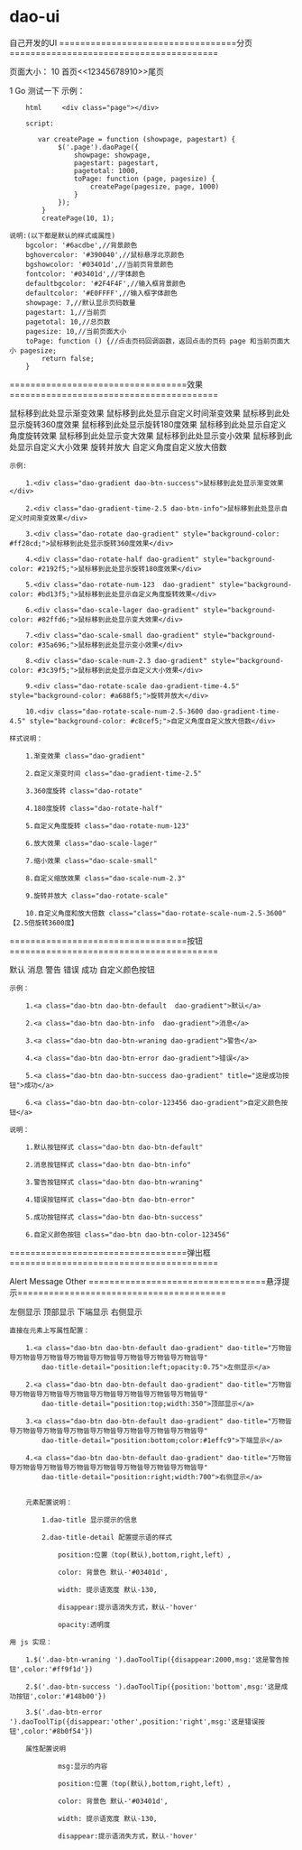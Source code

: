 # dao-ui
自己开发的UI
==================================分页========================================

页面大小：
10
首页<<12345678910>>尾页

1
Go
测试一下
    示例：

        html     <div class="page"></div>

        script:

           var createPage = function (showpage, pagestart) {
                $('.page').daoPage({
                    showpage: showpage,
                    pagestart: pagestart,
                    pagetotal: 1000,
                    toPage: function (page, pagesize) {
                        createPage(pagesize, page, 1000)
                    }
                });
            }
            createPage(10, 1);

    说明:(以下都是默认的样式或属性)
        bgcolor: '#6acdbe',//背景颜色
        bghovercolor: '#390040',//鼠标悬浮北京颜色
        bgshowcolor: '#03401d',//当前页背景颜色
        fontcolor: '#03401d',//字体颜色
        defaultbgcolor: '#2F4F4F',//输入框背景颜色
        defaultcolor: '#E0FFFF',//输入框字体颜色
        showpage: 7,//默认显示页码数量
        pagestart: 1,//当前页
        pagetotal: 10,//总页数
        pagesize: 10,//当前页面大小
        toPage: function () {//点击页码回调函数，返回点击的页码 page 和当前页面大小 pagesize;
            return false;
        }

==================================效果========================================

鼠标移到此处显示渐变效果
鼠标移到此处显示自定义时间渐变效果
鼠标移到此处显示旋转360度效果
鼠标移到此处显示旋转180度效果
鼠标移到此处显示自定义角度旋转效果
鼠标移到此处显示变大效果
鼠标移到此处显示变小效果
鼠标移到此处显示自定义大小效果
旋转并放大
自定义角度自定义放大倍数

    示例:

        1.<div class="dao-gradient dao-btn-success">鼠标移到此处显示渐变效果</div>

        2.<div class="dao-gradient-time-2.5 dao-btn-info">鼠标移到此处显示自定义时间渐变效果</div>

        3.<div class="dao-rotate dao-gradient" style="background-color: #ff28cd;">鼠标移到此处显示旋转360度效果</div>

        4.<div class="dao-rotate-half dao-gradient" style="background-color: #2192f5;">鼠标移到此处显示旋转180度效果</div>

        5.<div class="dao-rotate-num-123  dao-gradient" style="background-color: #bd13f5;">鼠标移到此处显示自定义角度旋转效果</div>

        6.<div class="dao-scale-lager dao-gradient" style="background-color: #82ffd6;">鼠标移到此处显示变大效果</div>

        7.<div class="dao-scale-small dao-gradient" style="background-color: #35a696;">鼠标移到此处显示变小效果</div>

        8.<div class="dao-scale-num-2.3 dao-gradient" style="background-color: #3c39f5;">鼠标移到此处显示自定义大小效果</div>

        9.<div class="dao-rotate-scale dao-gradient-time-4.5" style="background-color: #a688f5;">旋转并放大</div>

        10.<div class="dao-rotate-scale-num-2.5-3600 dao-gradient-time-4.5" style="background-color: #c8cef5;">自定义角度自定义放大倍数</div>

    样式说明：

        1.渐变效果 class="dao-gradient"

        2.自定义渐变时间 class="dao-gradient-time-2.5"

        3.360度旋转 class="dao-rotate"

        4.180度旋转 class="dao-rotate-half"

        5.自定义角度旋转 class="dao-rotate-num-123"

        6.放大效果 class="dao-scale-lager"

        7.缩小效果 class="dao-scale-small"

        8.自定义缩放效果 class="dao-scale-num-2.3"

        9.旋转并放大 class="dao-rotate-scale"

        10.自定义角度和放大倍数 class="class="dao-rotate-scale-num-2.5-3600" 【2.5倍旋转3600度】

==================================按钮========================================

默认 消息 警告 错误 成功 自定义颜色按钮

    示例：

        1.<a class="dao-btn dao-btn-default  dao-gradient">默认</a>

        2.<a class="dao-btn dao-btn-info  dao-gradient">消息</a>

        3.<a class="dao-btn dao-btn-wraning dao-gradient">警告</a>

        4.<a class="dao-btn dao-btn-error dao-gradient">错误</a>

        5.<a class="dao-btn dao-btn-success dao-gradient" title="这是成功按钮">成功</a>

        6.<a class="dao-btn dao-btn-color-123456 dao-gradient">自定义颜色按钮</a>

    说明：

        1.默认按钮样式 class="dao-btn dao-btn-default"

        2.消息按钮样式 class="dao-btn dao-btn-info"

        3.警告按钮样式 class="dao-btn dao-btn-wraning"

        4.错误按钮样式 class="dao-btn dao-btn-error"

        5.成功按钮样式 class="dao-btn dao-btn-success"

        6.自定义颜色按钮 class="dao-btn dao-btn-color-123456"


==================================弹出框========================================

Alert Message Other
==================================悬浮提示========================================

左侧显示 顶部显示 下端显示 右侧显示

    直接在元素上写属性配置：

        1.<a class="dao-btn dao-btn-default dao-gradient" dao-title="万物皆导万物皆导万物皆导万物皆导万物皆导万物皆导万物皆导万物皆导"
            dao-title-detail="position:left;opacity:0.75">左侧显示</a>

        2.<a class="dao-btn dao-btn-default dao-gradient" dao-title="万物皆导万物皆导万物皆导万物皆导万物皆导万物皆导万物皆导万物皆导"
            dao-title-detail="position:top;width:350">顶部显示</a>

        3.<a class="dao-btn dao-btn-default dao-gradient" dao-title="万物皆导万物皆导万物皆导万物皆导万物皆导万物皆导万物皆导万物皆导"
            dao-title-detail="position:bottom;color:#1effc9">下端显示</a>

        4.<a class="dao-btn dao-btn-default dao-gradient" dao-title="万物皆导万物皆导万物皆导万物皆导万物皆导万物皆导万物皆导万物皆导"
            dao-title-detail="position:right;width:700">右侧显示</a>


        元素配置说明：

            1.dao-title 显示提示的信息

            2.dao-title-detail 配置提示语的样式

                position:位置（top(默认),bottom,right,left）,

                color: 背景色 默认-'#03401d',

                width: 提示语宽度 默认-130,

                disappear:提示语消失方式，默认-'hover'

                opacity:透明度

    用 js 实现：

        1.$('.dao-btn-wraning ').daoToolTip({disappear:2000,msg:'这是警告按钮',color:'#ff9f1d'})

        2.$('.dao-btn-success ').daoToolTip({position:'bottom',msg:'这是成功按钮',color:'#148b00'})

        3.$('.dao-btn-error ').daoToolTip({disappear:'other',position:'right',msg:'这是错误按钮',color:'#8b0f54'})

        属性配置说明

                msg:显示的内容

                position:位置（top(默认),bottom,right,left）,

                color: 背景色 默认-'#03401d',

                width: 提示语宽度 默认-130,

                disappear:提示语消失方式，默认-'hover'
